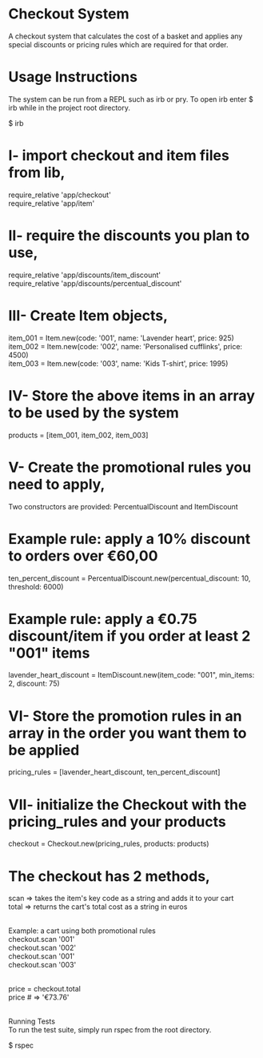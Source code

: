 # Checkout System
A checkout system that calculates the cost of a basket and applies any special discounts or pricing rules which are required for that order.

# Usage Instructions
The system can be run from a REPL such as irb or pry. To open irb enter $ irb while in the project root directory.

$ irb

# I- import checkout and item files from lib,

require_relative 'app/checkout'<br/>
require_relative 'app/item'<br/>

# II- require the discounts you plan to use,

require_relative 'app/discounts/item_discount'<br/>
require_relative 'app/discounts/percentual_discount'<br/>

# III- Create Item objects,
item_001 = Item.new(code: '001', name: 'Lavender heart', price: 925)<br/>
item_002 = Item.new(code: '002', name: 'Personalised cufflinks', price: 4500)<br/>
item_003 = Item.new(code: '003', name: 'Kids T-shirt', price: 1995)<br/>

# IV- Store the above items in an array to be used by the system
products = [item_001, item_002, item_003]<br/>

# V- Create the promotional rules you need to apply,
Two constructors are provided: PercentualDiscount and ItemDiscount<br/>

# Example rule: apply a 10% discount to orders over €60,00
ten_percent_discount = PercentualDiscount.new(percentual_discount: 10, threshold: 6000)<br/>

# Example rule: apply a €0.75 discount/item if you order at least 2 "001" items
lavender_heart_discount = ItemDiscount.new(item_code: "001", min_items: 2, discount: 75)<br/>

# VI- Store the promotion rules in an array in the order you want them to be applied
pricing_rules = [lavender_heart_discount, ten_percent_discount]<br/>

# VII- initialize the Checkout with the pricing_rules and your products
checkout = Checkout.new(pricing_rules, products: products)<br/>

# The checkout has 2 methods,
scan => takes the item's key code as a string and adds it to your cart<br/>
total => returns the cart's total cost as a string in euros<br/><br/>

Example: a cart using both promotional rules<br/>
checkout.scan '001'<br/>
checkout.scan '002'<br/>
checkout.scan '001'<br/>
checkout.scan '003'<br/><br/>

price = checkout.total<br/>
price # => '€73.76'<br/><br/>

Running Tests<br/>
To run the test suite, simply run rspec from the root directory.<br/>

$ rspec
